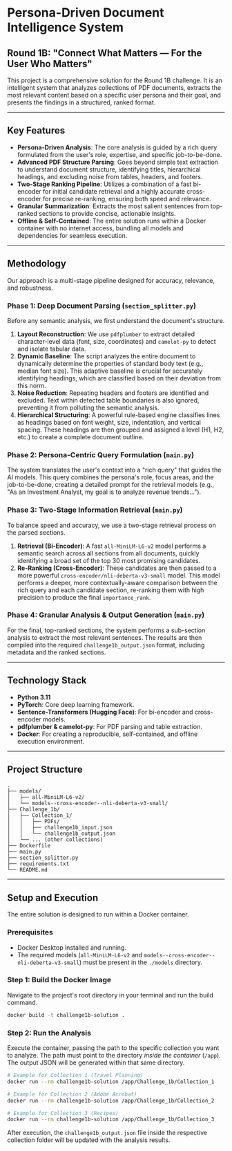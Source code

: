 # Persona-Driven Document Intelligence System

## Round 1B: "Connect What Matters — For the User Who Matters"

This project is a comprehensive solution for the Round 1B challenge. It is an intelligent system that analyzes collections of PDF documents, extracts the most relevant content based on a specific user persona and their goal, and presents the findings in a structured, ranked format.

---

## Key Features

* **Persona-Driven Analysis**: The core analysis is guided by a rich query formulated from the user's role, expertise, and specific job-to-be-done.
* **Advanced PDF Structure Parsing**: Goes beyond simple text extraction to understand document structure, identifying titles, hierarchical headings, and excluding noise from tables, headers, and footers.
* **Two-Stage Ranking Pipeline**: Utilizes a combination of a fast bi-encoder for initial candidate retrieval and a highly accurate cross-encoder for precise re-ranking, ensuring both speed and relevance.
* **Granular Summarization**: Extracts the most salient sentences from top-ranked sections to provide concise, actionable insights.
* **Offline & Self-Contained**: The entire solution runs within a Docker container with no internet access, bundling all models and dependencies for seamless execution.

---

## Methodology

Our approach is a multi-stage pipeline designed for accuracy, relevance, and robustness.

### Phase 1: Deep Document Parsing (`section_splitter.py`)

Before any semantic analysis, we first understand the document's structure.
1.  **Layout Reconstruction**: We use `pdfplumber` to extract detailed character-level data (font, size, coordinates) and `camelot-py` to detect and isolate tabular data.
2.  **Dynamic Baseline**: The script analyzes the entire document to dynamically determine the properties of standard body text (e.g., median font size). This adaptive baseline is crucial for accurately identifying headings, which are classified based on their deviation from this norm.
3.  **Noise Reduction**: Repeating headers and footers are identified and excluded. Text within detected table boundaries is also ignored, preventing it from polluting the semantic analysis.
4.  **Hierarchical Structuring**: A powerful rule-based engine classifies lines as headings based on font weight, size, indentation, and vertical spacing. These headings are then grouped and assigned a level (H1, H2, etc.) to create a complete document outline.

### Phase 2: Persona-Centric Query Formulation (`main.py`)

The system translates the user's context into a "rich query" that guides the AI models. This query combines the persona's role, focus areas, and the job-to-be-done, creating a detailed prompt for the retrieval models (e.g., "As an Investment Analyst, my goal is to analyze revenue trends...").

### Phase 3: Two-Stage Information Retrieval (`main.py`)

To balance speed and accuracy, we use a two-stage retrieval process on the parsed sections.
1.  **Retrieval (Bi-Encoder)**: A fast `all-MiniLM-L6-v2` model performs a semantic search across all sections from all documents, quickly identifying a broad set of the top 30 most promising candidates.
2.  **Re-Ranking (Cross-Encoder)**: These candidates are then passed to a more powerful `cross-encoder/nli-deberta-v3-small` model. This model performs a deeper, more contextually-aware comparison between the rich query and each candidate section, re-ranking them with high precision to produce the final `importance_rank`.

### Phase 4: Granular Analysis & Output Generation (`main.py`)

For the final, top-ranked sections, the system performs a sub-section analysis to extract the most relevant sentences. The results are then compiled into the required `challenge1b_output.json` format, including metadata and the ranked sections.

---

## Technology Stack

* **Python 3.11**
* **PyTorch**: Core deep learning framework.
* **Sentence-Transformers (Hugging Face)**: For bi-encoder and cross-encoder models.
* **pdfplumber & camelot-py**: For PDF parsing and table extraction.
* **Docker**: For creating a reproducible, self-contained, and offline execution environment.

---

## Project Structure

```
.
├── models/
│   ├── all-MiniLM-L6-v2/
│   └── models--cross-encoder--nli-deberta-v3-small/
├── Challenge_1b/
│   ├── Collection_1/
│   │   ├── PDFs/
│   │   ├── challenge1b_input.json
│   │   └── challenge1b_output.json
│   └── ... (other collections)
├── Dockerfile
├── main.py
├── section_splitter.py
├── requirements.txt
└── README.md
```

---

## Setup and Execution

The entire solution is designed to run within a Docker container.

### Prerequisites

* Docker Desktop installed and running.
* The required models (`all-MiniLM-L6-v2` and `models--cross-encoder--nli-deberta-v3-small`) must be present in the `./models` directory.

### Step 1: Build the Docker Image

Navigate to the project's root directory in your terminal and run the build command.

```bash
docker build -t challenge1b-solution .
```

### Step 2: Run the Analysis

Execute the container, passing the path to the specific collection you want to analyze. The path must point to the directory *inside the container* (`/app`). The output JSON will be generated within that same directory.

```bash
# Example for Collection 1 (Travel Planning)
docker run --rm challenge1b-solution /app/Challenge_1b/Collection_1

# Example for Collection 2 (Adobe Acrobat)
docker run --rm challenge1b-solution /app/Challenge_1b/Collection_2

# Example for Collection 3 (Recipes)
docker run --rm challenge1b-solution /app/Challenge_1b/Collection_3
```
After execution, the `challenge1b_output.json` file inside the respective collection folder will be updated with the analysis results.